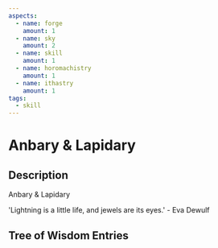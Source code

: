 ```yaml
---
aspects: 
  - name: forge
    amount: 1
  - name: sky
    amount: 2
  - name: skill
    amount: 1
  - name: horomachistry
    amount: 1
  - name: ithastry
    amount: 1
tags:
  - skill
---
```


# Anbary & Lapidary

## Description
Anbary & Lapidary

'Lightning is a little life, and jewels are its eyes.' - Eva Dewulf
## Tree of Wisdom Entries